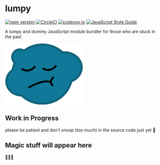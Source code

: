 # lumpy

[![npm version](https://badge.fury.io/js/lumpy.svg)](http://badge.fury.io/js/lumpy)
[![CircleCI](https://circleci.com/gh/lmammino/lumpy.svg?style=shield)](https://circleci.com/gh/lmammino/lumpy)
[![codecov.io](https://codecov.io/gh/lmammino/lumpy/coverage.svg?branch=master)](https://codecov.io/gh/lmammino/lumpy)
[![JavaScript Style Guide](https://img.shields.io/badge/code_style-standard-brightgreen.svg)](https://standardjs.com)


A lumpy and dummy JavaScript module bundler for those who are stuck in the past

![Lumpy logo](/resources/lumpy-logo.png)

## Work in Progress

please be patient and don't snoop (too much) in the source code just yet 🤫

## Magic stuff will appear here

🦄🌈🦄
